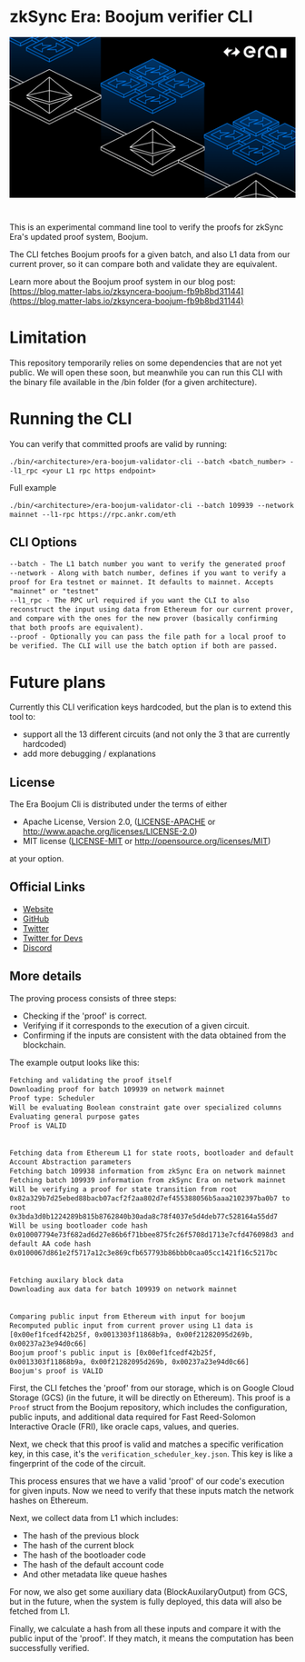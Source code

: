 # zkSync Era: Boojum verifier CLI

[![Logo](eraLogo.png)](https://zksync.io/)
# 
This is an experimental command line tool to verify the proofs for zkSync Era's updated proof system, Boojum.

The CLI fetches Boojum proofs for a given batch, and also L1 data from our current prover, so it can compare both and validate they are equivalent.

Learn more about the Boojum proof system in our blog post: [https://blog.matter-labs.io/zksyncera-boojum-fb9b8bd31144](https://blog.matter-labs.io/zksyncera-boojum-fb9b8bd31144)

# Limitation

This repository temporarily relies on some dependencies that are not yet public. We will open these soon, but meanwhile you can run this CLI with the binary file available in the /bin folder (for a given architecture).

# Running the CLI

You can verify that committed proofs are valid by running:

```shell
./bin/<architecture>/era-boojum-validator-cli --batch <batch_number> --l1_rpc <your L1 rpc https endpoint>
```

Full example

```shell
./bin/<architecture>/era-boojum-validator-cli --batch 109939 --network mainnet --l1-rpc https://rpc.ankr.com/eth
```

## CLI Options

```shell
--batch - The L1 batch number you want to verify the generated proof
--network - Along with batch number, defines if you want to verify a proof for Era testnet or mainnet. It defaults to mainnet. Accepts "mainnet" or "testnet"
--l1_rpc - The RPC url required if you want the CLI to also reconstruct the input using data from Ethereum for our current prover, and compare with the ones for the new prover (basically confirming that both proofs are equivalent).
--proof - Optionally you can pass the file path for a local proof to be verified. The CLI will use the batch option if both are passed.
```
# Future plans

Currently this CLI verification keys hardcoded, but the plan is to extend this tool to:
* support all the 13 different circuits (and not only the 3 that are currently hardcoded)
* add more debugging / explanations

## License

The Era Boojum Cli is distributed under the terms of either

- Apache License, Version 2.0, ([LICENSE-APACHE](LICENSE-APACHE) or <http://www.apache.org/licenses/LICENSE-2.0>)
- MIT license ([LICENSE-MIT](LICENSE-MIT) or <http://opensource.org/licenses/MIT>)

at your option.

## Official Links

- [Website](https://zksync.io/)
- [GitHub](https://github.com/matter-labs)
- [Twitter](https://twitter.com/zksync)
- [Twitter for Devs](https://twitter.com/zkSyncDevs)
- [Discord](https://join.zksync.dev)



## More details
The proving process consists of three steps:

* Checking if the 'proof' is correct.
* Verifying if it corresponds to the execution of a given circuit.
* Confirming if the inputs are consistent with the data obtained from the blockchain.


The example output looks like this:

```
Fetching and validating the proof itself
Downloading proof for batch 109939 on network mainnet
Proof type: Scheduler
Will be evaluating Boolean constraint gate over specialized columns
Evaluating general purpose gates
Proof is VALID


Fetching data from Ethereum L1 for state roots, bootloader and default Account Abstraction parameters
Fetching batch 109938 information from zkSync Era on network mainnet
Fetching batch 109939 information from zkSync Era on network mainnet
Will be verifying a proof for state transition from root 0x82a329b7d25ebed88bacb07acf2f2aa802d7ef455388056b5aaa2102397ba0b7 to root 0x3bda3d0b1224289b815b8762840b30ada8c78f4037e5d4deb77c528164a55dd7
Will be using bootloader code hash 0x010007794e73f682ad6d27e86b6f71bbee875fc26f5708d1713e7cfd476098d3 and default AA code hash 0x0100067d861e2f5717a12c3e869cfb657793b86bbb0caa05cc1421f16c5217bc


Fetching auxilary block data
Downloading aux data for batch 109939 on network mainnet


Comparing public input from Ethereum with input for boojum
Recomputed public input from current prover using L1 data is [0x00ef1fcedf42b25f, 0x0013303f11868b9a, 0x00f21282095d269b, 0x00237a23e94d0c66]
Boojum proof's public input is [0x00ef1fcedf42b25f, 0x0013303f11868b9a, 0x00f21282095d269b, 0x00237a23e94d0c66]
Boojum's proof is VALID
```


First, the CLI fetches the 'proof' from our storage, which is on Google Cloud Storage (GCS) (in the future, it will be directly on Ethereum). This proof is a `Proof` struct from the Boojum repository, which includes the configuration, public inputs, and additional data required for Fast Reed-Solomon Interactive Oracle (FRI), like oracle caps, values, and queries.



Next, we check that this proof is valid and matches a specific verification key, in this case, it's the `verification_scheduler_key.json`. This key is like a fingerprint of the code of the circuit.


This process ensures that we have a valid 'proof' of our code's execution for given inputs. Now we need to verify that these inputs match the network hashes on Ethereum.


Next, we collect data from L1 which includes:

* The hash of the previous block
* The hash of the current block
* The hash of the bootloader code
* The hash of the default account code
* And other metadata like queue hashes

For now, we also get some auxiliary data (BlockAuxilaryOutput) from GCS, but in the future, when the system is fully deployed, this data will also be fetched from L1.

Finally, we calculate a hash from all these inputs and compare it with the public input of the 'proof'. If they match, it means the computation has been successfully verified.